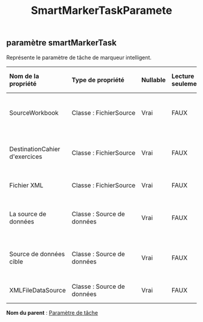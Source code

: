 ﻿---
title: SmartMarkerTaskParamete
second_title: Aspose.Cells Cloud Documen
type: docs
url: /fr/specification/model/smartmarkertaskparameter/
description: "Aspose.Cells Spécification du modèle cloud : SmartMarkerTaskParameter. Gérez sans effort Excel et d'autres feuilles de calcul avec des fonctionnalités telles que l'ouverture, la génération, l'édition, le fractionnement, la fusion, la comparaison et la conversion."
kwords: Excel, Office, feuille de calcul, Cloud REST API, SmartMarkerTaskParameter
weight: 50
---
## **paramètre smartMarkerTask**

Représente le paramètre de tâche de marqueur intelligent.

| Nom de la propriété| Type de propriété| Nullable| Lecture seulement| Valeur par défaut| Description|
|:- |:- |:- |:- |:- |:- |
| SourceWorkbook| Classe : FichierSource| Vrai| FAUX|| Représente la source de données de l’objet tâche.|
| DestinationCahier d'exercices| Classe : FichierSource| Vrai| FAUX|| Représente la source de données de l’objet tâche.|
| Fichier XML| Classe : FichierSource| Vrai| FAUX|| Représente le fichier XML.|
| La source de données| Classe : Source de données| Vrai| FAUX|| Représente la source de données de destination.|
| Source de données cible| Classe : Source de données| Vrai| FAUX|| Représente la source de données de destination.|
| XMLFileDataSource| Classe : Source de données| Vrai| FAUX|| Représente le fichier XML.|

**Nom du parent** : [Paramètre de tâche](/specification/model/taskparameter)

